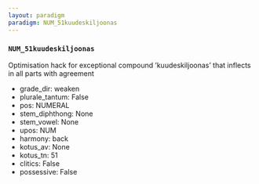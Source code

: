 ```yaml
---
layout: paradigm
paradigm: NUM_51kuudeskiljoonas
---
```

### ` NUM_51kuudeskiljoonas `

Optimisation hack for exceptional compound ’kuudeskiljoonas’ that inflects in all parts with agreement
* grade_dir: weaken
* plurale_tantum: False
* pos: NUMERAL
* stem_diphthong: None
* stem_vowel: None
* upos: NUM
* harmony: back
* kotus_av: None
* kotus_tn: 51
* clitics: False
* possessive: False

